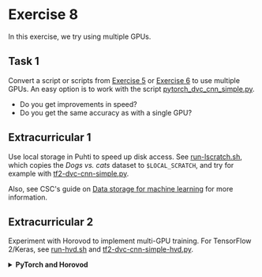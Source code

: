# Exercise 8

In this exercise, we try using multiple GPUs.

## Task 1

Convert a script or scripts from [Exercise 5](Exercise_5.md) or
[Exercise 6](Exercise_6.md) to use multiple GPUs. An easy option is to
work with the script [pytorch_dvc_cnn_simple.py](pytorch_dvc_cnn_simple.py).

- Do you get improvements in speed?
- Do you get the same accuracy as with a single GPU?

## Extracurricular 1

Use local storage in Puhti to speed up disk access. See
[run-lscratch.sh](run-lscratch.sh), which copies the _Dogs vs. cats_ dataset to
`$LOCAL_SCRATCH`, and try for example with
[tf2-dvc-cnn-simple.py](tf2-dvc-cnn-simple.py).

Also, see CSC's guide on [Data storage for machine
learning](https://docs.csc.fi/support/tutorials/ml-data/#fast-local-drive) for
more information.

## Extracurricular 2

Experiment with Horovod to implement multi-GPU training. For TensorFlow 2/Keras, see
[run-hvd.sh](run-hvd.sh) and
[tf2-dvc-cnn-simple-hvd.py](tf2-dvc-cnn-simple-hvd.py).

<details><summary><b>PyTorch and Horovod</b></summary>
  
For PyTorch see [run-pytorch-hvd.sh](run-pytorch-hvd.sh) and
[pytorch_dvc_cnn_simple_hvd.py](pytorch_dvc_cnn_simple_hvd.py).
  
</details>
